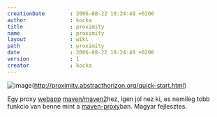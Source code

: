 ```yaml
---
creationDate        : 2006-08-22 18:24:49 +0200 
author              : kocka 
title               : proximity 
name                : proximity 
layout              : wiki 
path                : proximity 
date                : 2006-08-22 18:24:49 +0200 
version             : 1 
creator             : kocka 
---
```

![image](http://proximity.abstracthorizon.org/images/logo.png)(http://proximity.abstracthorizon.org/quick-start.html)

Egy proxy [webapp](webapp.html) [maven/maven2](maven/maven2.html)hez, igen jol nez ki, es nemileg tobb funkcio van benne mint a [maven-proxy](Missing.html)ban. Magyar fejlesztes.
